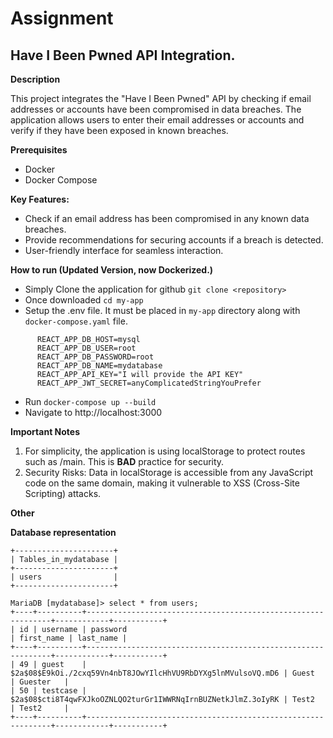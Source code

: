 # Assignment
## Have I Been Pwned API Integration.

**Description**

This project integrates the "Have I Been Pwned" API by checking if email addresses or accounts have been compromised in data breaches. The application allows users to enter their email addresses or accounts and verify if they have been exposed in known breaches. 

**Prerequisites**
* Docker
* Docker Compose

**Key Features:**
* Check if an email address has been compromised in any known data breaches.
* Provide recommendations for securing accounts if a breach is detected.
* User-friendly interface for seamless interaction.

**How to run (Updated Version, now Dockerized.)**
* Simply Clone the application for github  ```git clone <repository>```
* Once downloaded ```cd my-app```
* Setup the .env file. It must be placed in ```my-app``` directory along with ```docker-compose.yaml``` file.

```
      REACT_APP_DB_HOST=mysql
      REACT_APP_DB_USER=root
      REACT_APP_DB_PASSWORD=root
      REACT_APP_DB_NAME=mydatabase
      REACT_APP_API_KEY="I will provide the API KEY"
      REACT_APP_JWT_SECRET=anyComplicatedStringYouPrefer
```
  
* Run ```docker-compose up --build```
* Navigate to http://localhost:3000

**Important Notes**
1. For simplicity, the application is using localStorage to protect routes such as /main. This is **BAD** practice for security.
2. Security Risks: Data in localStorage is accessible from any JavaScript code on the same domain, making it vulnerable to XSS (Cross-Site Scripting) attacks.

**Other**

**Database representation**

 ```
 +----------------------+
| Tables_in_mydatabase | 
+----------------------+ 
| users                | 
+----------------------+
```

```
MariaDB [mydatabase]> select * from users;
+----+----------+--------------------------------------------------------------+------------+-----------+
| id | username | password                                                     | first_name | last_name |
+----+----------+--------------------------------------------------------------+------------+-----------+
| 49 | guest    | $2a$08$E9kOi./2cxq59Vn4nbT8JOwYIlcHhVU9RbDYXg5lnMVulsoVQ.mD6 | Guest      | Guester   |
| 50 | testcase | $2a$08$cti8T4qwFXJkoOZNLQO2turGr1IWWRNqIrnBUZNetkJlmZ.3oIyRK | Test2      | Test2     |
+----+----------+--------------------------------------------------------------+------------+-----------+

```



